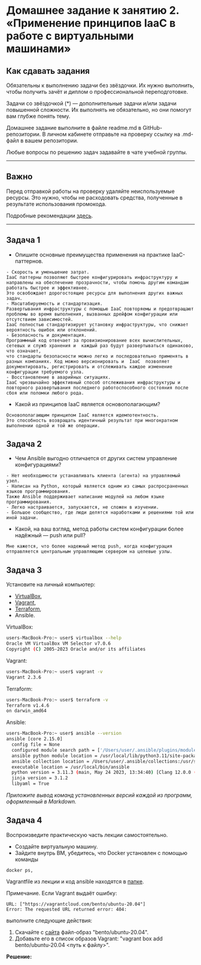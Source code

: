 
# Домашнее задание к занятию 2. «Применение принципов IaaC в работе с виртуальными машинами»

## Как сдавать задания

Обязательны к выполнению задачи без звёздочки. Их нужно выполнить, чтобы получить зачёт и диплом о профессиональной переподготовке.

Задачи со звёздочкой (*) — дополнительные задачи и/или задачи повышенной сложности. Их выполнять не обязательно, но они помогут вам глубже понять тему.

Домашнее задание выполните в файле readme.md в GitHub-репозитории. В личном кабинете отправьте на проверку ссылку на .md-файл в вашем репозитории.

Любые вопросы по решению задач задавайте в чате учебной группы.

---


## Важно

Перед отправкой работы на проверку удаляйте неиспользуемые ресурсы.
Это нужно, чтобы не расходовать средства, полученные в результате использования промокода.

Подробные рекомендации [здесь](https://github.com/netology-code/virt-homeworks/blob/virt-11/r/README.md).

---

## Задача 1

- Опишите основные преимущества применения на практике IaaC-паттернов.

```
- Скорость и уменьшение затрат. 
IaaC паттерны позволяют быстрее конфигурировать инфраструктуру и направлены на обеспечение прозрачности, чтобы помочь другим командам работать быстрее и эффективнее. 
Это освобождает дорогостоящие ресурсы для выполнения других важных задач.
- Масштабируемость и стандартизация. 
Развертывания инфраструктуры с помощью IaaC повторяемы и предотвращают проблемы во время выполнения, вызванных дрейфом конфигурации или отсутствием зависимостей. 
IaaC полностью стандартизирует установку инфраструктуры, что снижает вероятность ошибок или отклонений.
- Безопасность и документация. 
Программный код отвечает за провизионирование всех вычислительных, сетевых и служб хранения и  каждый раз будут развертываться одинаково, что означает, 
что стандарты безопасности можно легко и последовательно применять в разных компаниях. Код можно версионировать и  IaaC  позволяет документировать, регистрировать и отслеживать каждое изменение конфигурации требуемого узла.
- Восстановление в аварийных ситуациях. 
IaaC чрезвычайно эффективный способ отслеживания инфраструктуры и повторного развертывания последнего работоспособного состояния после сбоя или поломки любого рода.
```
- Какой из принципов IaaC является основополагающим?

```
Основополагающим принципом IaaC является идемпотентность. 
Это способность возвращать идентичный результат при многократном выполнении одной и той же операции.
```
## Задача 2

- Чем Ansible выгодно отличается от других систем управление конфигурациями?

```
- Нет необходимости устанавливать клиента (агента) на управляемый узел.
- Написан на Python, который является одним из самых распросраненных языков программирования. 
Также Ansible поддерживает написание модулей на любом языке программирования. 
- Легко настраивается, запускается, не сложен в изучении.
- Большое сообщество, где люди делятся наработками и решениями той или иной задачи.
```

- Какой, на ваш взгляд, метод работы систем конфигурации более надёжный — push или pull?

```
Мне кажется, что более надежный метод push, когда конфигурация отправляется центральным управляющим сервером на целевые узлы.
```

## Задача 3

Установите на личный компьютер:

- [VirtualBox](https://www.virtualbox.org/),
- [Vagrant](https://github.com/netology-code/devops-materials),
- [Terraform](https://github.com/netology-code/devops-materials/blob/master/README.md),
- Ansible.

VirtualBox:
```bash
users-MacBook-Pro:~ user$ virtualbox --help
Oracle VM VirtualBox VM Selector v7.0.6
Copyright (C) 2005-2023 Oracle and/or its affiliates
```
Vagrant:
```bash
users-MacBook-Pro:~ user$ vagrant -v
Vagrant 2.3.6
```
Terraform:
```bash
users-MacBook-Pro:~ user$ terraform -v
Terraform v1.4.6
on darwin_amd64
```
Ansible:
```bash
users-MacBook-Pro:~ user$ ansible --version
ansible [core 2.15.0]
  config file = None
  configured module search path = ['/Users/user/.ansible/plugins/modules', '/usr/share/ansible/plugins/modules']
  ansible python module location = /usr/local/lib/python3.11/site-packages/ansible
  ansible collection location = /Users/user/.ansible/collections:/usr/share/ansible/collections
  executable location = /usr/local/bin/ansible
  python version = 3.11.3 (main, May 24 2023, 13:34:40) [Clang 12.0.0 (clang-1200.0.32.29)] (/usr/local/opt/python@3.11/bin/python3.11)
  jinja version = 3.1.2
  libyaml = True
  ```


*Приложите вывод команд установленных версий каждой из программ, оформленный в Markdown.*

## Задача 4 

Воспроизведите практическую часть лекции самостоятельно.

- Создайте виртуальную машину.
- Зайдите внутрь ВМ, убедитесь, что Docker установлен с помощью команды
```
docker ps,
```
Vagrantfile из лекции и код ansible находятся в [папке](https://github.com/netology-code/virt-homeworks/tree/virt-11/05-virt-02-iaac/src).

Примечание. Если Vagrant выдаёт ошибку:
```
URL: ["https://vagrantcloud.com/bento/ubuntu-20.04"]     
Error: The requested URL returned error: 404:
```

выполните следующие действия:

1. Скачайте с [сайта](https://app.vagrantup.com/bento/boxes/ubuntu-20.04) файл-образ "bento/ubuntu-20.04".
2. Добавьте его в список образов Vagrant: "vagrant box add bento/ubuntu-20.04 <путь к файлу>".


**Решение:**
